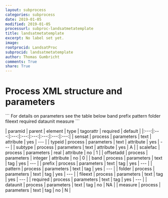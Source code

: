```yaml
---
layout: subprocess
categories: subprocess
date: 2019-01-05
modified: 2019-01-05
processurl: subproc-landsatmetatemplate
title: landsatmetatemplate
excerpt: No label set yet.
image: 
rootprocid: LandsatProc
subprocid: landsatmetatemplate
author: Thomas Gumbricht
comments: True
share: True
---
```


<h1 class='foot-description'>Process XML structure and parameters</h1>
```
For details on parameters see the table below
<?xml version="1.0" ?>
<process>
  <!--Generated from python-->
  <userproj plotid="yourplotid" projectid="yourprojectid" siteid="yoursiteid" system="systemid" tractid="yourtractid" userid="youruserid"/>
  <period endday="DD" endmonth="MM" endyear="YYYY" seasonendday="DD" seasonendmonth="MM" seasonstartday="DD" seasonstartmonth="MM" startday="DD" startmonth="MM" startyear="YYYY" timestep="timestep"/>
  <parameters offsetadd="xyz" scalefac="xyz.abc" sensat="txtstring" subtype="txtstring" typeid="txtstring">
    <band>band</band>
    <prefix>prefix</prefix>
    <pattern>pattern</pattern>
    <folder>folder</folder>
    <fileext>fileext</fileext>
    <required>required</required>
    <dataunit>dataunit</dataunit>
    <measure>measure</measure>
  </parameters>
</process>
```

| paramid | parent | element | type | tagorattr | required | default |
|:---:|:---:|:---:|:---:|:---:|:---:|:---:|:---:|
| sensat | process | parameters | text | attribute | yes | --- |
| typeid | process | parameters | text | attribute | yes | --- |
| subtype | process | parameters | text | attribute | yes | A |
| scalefac | process | parameters | real | attribute | no | 1 |
| offsetadd | process | parameters | integer | attribute | no | 0 |
| band | process | parameters | text | tag | yes | --- |
| prefix | process | parameters | text | tag | yes | --- |
| pattern | process | parameters | text | tag | yes | --- |
| folder | process | parameters | text | tag | yes | --- |
| fileext | process | parameters | text | tag | yes | --- |
| required | process | parameters | text | tag | yes | --- |
| dataunit | process | parameters | text | tag | no | NA |
| measure | process | parameters | text | tag | no | N |
